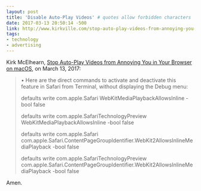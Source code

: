 ```yaml
---
layout: post
title: 'Disable Auto-Play Videos' # quotes allow forbidden characters
date: 2017-03-13 20:50:14 -500
link: http://www.kirkville.com/stop-auto-play-videos-from-annoying-you-in-your-browser/
tags:
- technology 
- advertising
---
```


Kirk McElhearn, [Stop Auto-Play Videos from Annoying You in Your Browser on macOS](http://www.kirkville.com/stop-auto-play-videos-from-annoying-you-in-your-browser/), on March 13, 2017:

> • Here are the direct commands to activate and deactivate this feature in Safari from Terminal, without displaying the Debug menu:
> 
> defaults write com.apple.Safari WebKitMediaPlaybackAllowsInline -bool false
>
> defaults write com.apple.SafariTechnologyPreview WebKitMediaPlaybackAllowsInline -bool false
>
> defaults write com.apple.Safari com.apple.Safari.ContentPageGroupIdentifier.WebKit2AllowsInlineMediaPlayback -bool false
>
> defaults write com.apple.SafariTechnologyPreview com.apple.Safari.ContentPageGroupIdentifier.WebKit2AllowsInlineMediaPlayback -bool false

Amen. 
